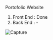 Portofolio Website
1. Front End : Done
2. Back End : -

![Capture](https://user-images.githubusercontent.com/54708783/117910640-7c35ac00-b306-11eb-9857-e913a9940019.PNG)
